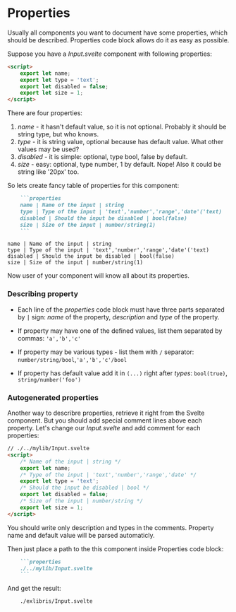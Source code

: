# Properties

Usually all components you want to document have some properties, which should be described. Properties code block allows do it as easy as possible.

Suppose you have a *Input.svelte* component with following properties:

```html
<script>
    export let name;
    export let type = 'text';
    export let disabled = false;
    export let size = 1;
</script>
```

There are four properties:

1. *name* - it hasn't default value, so it is not optional. Probably it should be string type, but who knows.
2. *type* - it is string value, optional because has default value. What other values may be used? 
3. *disabled* - it is simple: optional, type bool, false by default.
4. *size* - easy: optional, type number, 1 by default. Nope! Also it could be string like '20px' too.

So lets create fancy table of properties for this component:

```markdown
    ```properties
    name | Name of the input | string
    type | Type of the input | 'text','number','range','date'('text)
    disabled | Should the input be disabled | bool(false)
    size | Size of the input | number/string(1)
    ```
```

```properties
name | Name of the input | string
type | Type of the input | 'text','number','range','date'('text)
disabled | Should the input be disabled | bool(false)
size | Size of the input | number/string(1)
```

Now user of your component will know all about its properties.

### Describing property

* Each line of the *properties* code block must have three parts separated by `|` sign: *name* of the property, *description* and *type* of the property.

* If property may have one of the defined values, list them separated by commas: `'a','b','c'`
  
* If property may be various types - list them with `/` separator: `number/string/bool`,`'a','b','c'/bool`

* If property has default value add it in `(...)` right after *types*: `bool(true)`, `string/number('foo')`

### Autogenerated properties

Another way to describre properties, retrieve it right from the Svelte component. But you should add special comment lines above each property. Let's change our *Input.svelte* and add comment for each properties:

```html
// ./../mylib/Input.svelte
<script>
    /* Name of the input | string */
    export let name;
    /* Type of the input | 'text','number','range','date' */
    export let type = 'text';
    /* Should the input be disabled | bool */
    export let disabled = false;
    /* Size of the input | number/string */
    export let size = 1;
</script>
```

You should write only description and types in the comments. Property name and default value will be parsed automaticly.

Then just place a path to the this component inside Properties code block:

```markdown
    ```properties
    ./../mylib/Input.svelte
    ```
```

And get the result:

```properties
    ./exlibris/Input.svelte
```